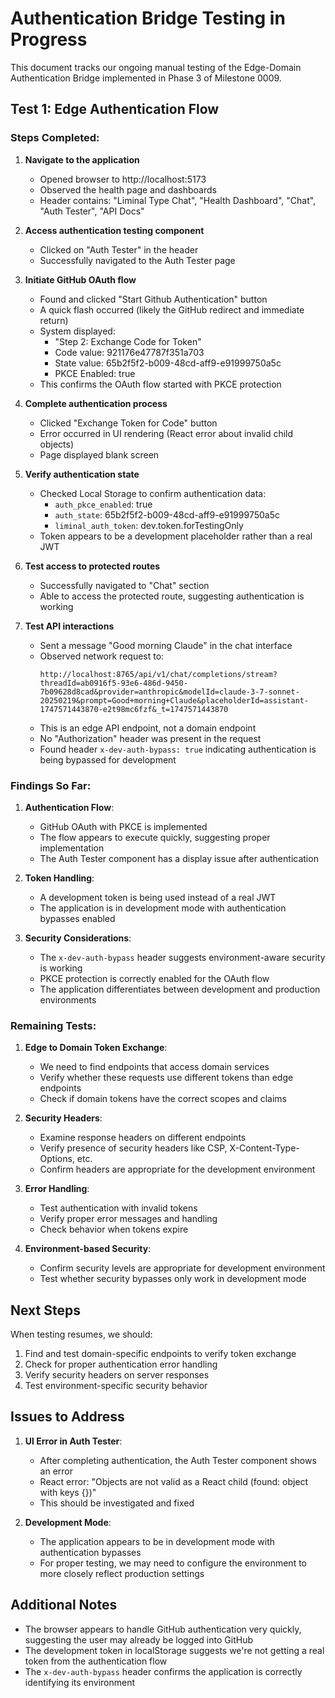 # Authentication Bridge Testing in Progress

This document tracks our ongoing manual testing of the Edge-Domain Authentication Bridge implemented in Phase 3 of Milestone 0009.

## Test 1: Edge Authentication Flow

### Steps Completed:

1. **Navigate to the application**
   - Opened browser to http://localhost:5173
   - Observed the health page and dashboards
   - Header contains: "Liminal Type Chat", "Health Dashboard", "Chat", "Auth Tester", "API Docs"

2. **Access authentication testing component**
   - Clicked on "Auth Tester" in the header
   - Successfully navigated to the Auth Tester page

3. **Initiate GitHub OAuth flow**
   - Found and clicked "Start Github Authentication" button
   - A quick flash occurred (likely the GitHub redirect and immediate return)
   - System displayed:
     - "Step 2: Exchange Code for Token"
     - Code value: 921176e47787f351a703
     - State value: 65b2f5f2-b009-48cd-aff9-e91999750a5c
     - PKCE Enabled: true
   - This confirms the OAuth flow started with PKCE protection

4. **Complete authentication process**
   - Clicked "Exchange Token for Code" button
   - Error occurred in UI rendering (React error about invalid child objects)
   - Page displayed blank screen

5. **Verify authentication state**
   - Checked Local Storage to confirm authentication data:
     - `auth_pkce_enabled`: true
     - `auth_state`: 65b2f5f2-b009-48cd-aff9-e91999750a5c
     - `liminal_auth_token`: dev.token.forTestingOnly
   - Token appears to be a development placeholder rather than a real JWT

6. **Test access to protected routes**
   - Successfully navigated to "Chat" section
   - Able to access the protected route, suggesting authentication is working

7. **Test API interactions**
   - Sent a message "Good morning Claude" in the chat interface
   - Observed network request to:
     ```
     http://localhost:8765/api/v1/chat/completions/stream?threadId=ab0916f5-93e6-486d-9450-7b09628d8cad&provider=anthropic&modelId=claude-3-7-sonnet-20250219&prompt=Good+morning+Claude&placeholderId=assistant-1747571443870-e2t98mc6fzf&_t=1747571443870
     ```
   - This is an edge API endpoint, not a domain endpoint
   - No "Authorization" header was present in the request
   - Found header `x-dev-auth-bypass: true` indicating authentication is being bypassed for development

### Findings So Far:

1. **Authentication Flow**:
   - GitHub OAuth with PKCE is implemented
   - The flow appears to execute quickly, suggesting proper implementation
   - The Auth Tester component has a display issue after authentication

2. **Token Handling**:
   - A development token is being used instead of a real JWT
   - The application is in development mode with authentication bypasses enabled

3. **Security Considerations**:
   - The `x-dev-auth-bypass` header suggests environment-aware security is working
   - PKCE protection is correctly enabled for the OAuth flow
   - The application differentiates between development and production environments

### Remaining Tests:

1. **Edge to Domain Token Exchange**:
   - We need to find endpoints that access domain services
   - Verify whether these requests use different tokens than edge endpoints
   - Check if domain tokens have the correct scopes and claims

2. **Security Headers**:
   - Examine response headers on different endpoints
   - Verify presence of security headers like CSP, X-Content-Type-Options, etc.
   - Confirm headers are appropriate for the development environment

3. **Error Handling**:
   - Test authentication with invalid tokens
   - Verify proper error messages and handling
   - Check behavior when tokens expire

4. **Environment-based Security**:
   - Confirm security levels are appropriate for development environment
   - Test whether security bypasses only work in development mode

## Next Steps

When testing resumes, we should:

1. Find and test domain-specific endpoints to verify token exchange
2. Check for proper authentication error handling
3. Verify security headers on server responses
4. Test environment-specific security behavior

## Issues to Address

1. **UI Error in Auth Tester**:
   - After completing authentication, the Auth Tester component shows an error
   - React error: "Objects are not valid as a React child (found: object with keys {})"
   - This should be investigated and fixed

2. **Development Mode**:
   - The application appears to be in development mode with authentication bypasses
   - For proper testing, we may need to configure the environment to more closely reflect production settings

## Additional Notes

- The browser appears to handle GitHub authentication very quickly, suggesting the user may already be logged into GitHub
- The development token in localStorage suggests we're not getting a real token from the authentication flow
- The `x-dev-auth-bypass` header confirms the application is correctly identifying its environment